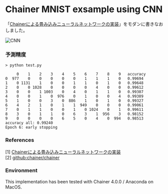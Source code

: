 # Chainer MNIST exsample using CNN


「[Chainerによる畳み込みニューラルネットワークの実装](http://aidiary.hatenablog.com/entry/20151007/1444223445)」をモダンに書きなおしました。


![CNN](http://cdn-ak.f.st-hatena.com/images/fotolife/a/aidiary/20150626/20150626203849.png)



### 予測精度

```
> python test.py

     0    1    2    3    4    5    6    7    8    9   accuracy        
0  977    0    0    0    0    0    1    1    1    0   0.99694         
1    0 1131    1    0    0    1    1    0    1    0   0.99648         
2    0    0 1028    0    0    0    0    4    0    0   0.99612         
3    0    0    1 1003    0    4    0    1    1    0   0.99307         
4    0    0    1    0  976    0    1    0    0    4   0.99389         
5    1    0    0    3    0  886    1    0    1    0   0.99327         
6    4    2    1    0    1    1  949    0    0    0   0.99061         
7    0    1    1    0    0    1    0 1024    0    1   0.99611         
8    3    0    1    1    0    6    3    1  956    3   0.98152         
9    0    0    0    0    6    5    0    4    0  994   0.98513         
accuracy all: 0.99240
Epoch 6: early stopping
```

### References

[1] [Chainerによる畳み込みニューラルネットワークの実装](http://aidiary.hatenablog.com/entry/20151007/1444223445)  
[2] [github:chainer/chainer](https://github.com/chainer/chainer/tree/master/examples/mnist)

### Environment
This implementation has been tested with Chainer 4.0.0 / Anaconda on MacOS.

